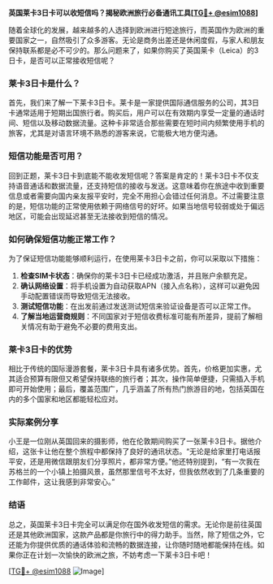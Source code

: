 **英国莱卡3日卡可以收短信吗？揭秘欧洲旅行必备通讯工具[[TG💪+ @esim1088](https://t.me/s/esim1088)]**

随着全球化的发展，越来越多的人选择到欧洲进行短途旅行，而英国作为欧洲的重要国家之一，自然吸引了众多游客。无论是商务出差还是休闲度假，与家人和朋友保持联系都是必不可少的。那么问题来了，如果你购买了英国莱卡（Leica）的3日卡，是否可以正常接收短信呢？

### 莱卡3日卡是什么？

首先，我们来了解一下莱卡3日卡。莱卡是一家提供国际通信服务的公司，其3日卡通常适用于短期出国旅行者。购买后，用户可以在有效期内享受一定量的通话时间、短信以及移动数据流量。这种卡非常适合那些需要在短时间内频繁使用手机的旅客，尤其是对语言环境不熟悉的游客来说，它能极大地方便沟通。

### 短信功能是否可用？

回到正题，莱卡3日卡到底能不能收发短信呢？答案是肯定的！莱卡3日卡不仅支持语音通话和数据流量，还支持短信的接收与发送。这意味着你在旅途中收到重要信息或者需要向国内亲友报平安时，完全不用担心会错过任何消息。不过需要注意的是，短信功能的正常使用依赖于网络信号的好坏。如果当地信号较弱或处于偏远地区，可能会出现延迟甚至无法接收到短信的情况。

### 如何确保短信功能正常工作？

为了保证短信功能能够顺利运行，在使用莱卡3日卡之前，你可以采取以下措施：

1. **检查SIM卡状态**：确保你的莱卡3日卡已经成功激活，并且账户余额充足。
2. **确认网络设置**：将手机设置为自动获取APN（接入点名称），这样可以避免因手动配置错误而导致短信无法接收。
3. **测试短信功能**：在出发前通过发送测试短信来验证设备是否可以正常工作。
4. **了解当地运营商规则**：不同国家对于短信收费标准可能有所差异，提前了解相关情况有助于避免不必要的费用支出。

### 莱卡3日卡的优势

相比于传统的国际漫游套餐，莱卡3日卡具有诸多优势。首先，价格更加实惠，尤其适合预算有限但又希望保持联络的旅行者；其次，操作简单便捷，只需插入手机即可开始使用；最后，覆盖范围广，几乎涵盖了所有热门旅游目的地，包括英国在内的多个国家和地区都能轻松应对。

### 实际案例分享

小王是一位刚从英国回来的摄影师，他在伦敦期间购买了一张莱卡3日卡。据他介绍，这张卡让他在整个旅程中都保持了良好的通讯状态。“无论是给家里打电话报平安，还是用微信跟朋友们分享照片，都非常方便。”他还特别提到，“有一次我在苏格兰的一个小镇上拍摄风景，虽然那里信号不太好，但我依然收到了几条重要的工作邮件，这让我感到非常安心。”

### 结语

总之，英国莱卡3日卡完全可以满足你在国外收发短信的需求。无论你是前往英国还是其他欧洲国家，这款产品都是你旅行中的得力助手。当然，除了短信之外，它还能为你提供优质的通话体验和流畅的数据连接，让你随时随地都能保持在线。如果你正在计划一次愉快的欧洲之旅，不妨考虑一下莱卡3日卡吧！

[[TG💪+ @esim1088](https://t.me/s/esim1088) ![Image](https://i.postimg.cc/4NQfJmqS/Snipaste-2025-05-13-00-14-12.png)]